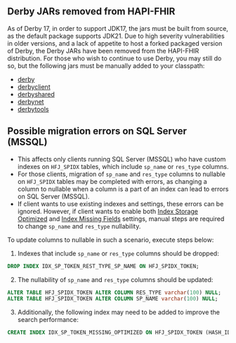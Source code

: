 ## Derby JARs removed from HAPI-FHIR 
As of Derby 17, in order to support JDK17, the jars must be built from source, as the default package supports JDK21. Due to high severity vulnerabilities in older versions, and a lack of appetite to host 
a forked packaged version of Derby, the Derby JARs have been removed from the HAPI-FHIR distribution. For those who wish to continue to use Derby, you may still do so, but the following jars must be manually added
to your classpath: 

- [derby](https://mvnrepository.com/artifact/org.apache.derby/derby)
- [derbyclient](https://mvnrepository.com/artifact/org.apache.derby/derbyclient)
- [derbyshared](https://mvnrepository.com/artifact/org.apache.derby/derbyshared) 
- [derbynet](https://mvnrepository.com/artifact/org.apache.derby/derbynet)
- [derbytools](https://mvnrepository.com/artifact/org.apache.derby/derbytools)

## Possible migration errors on SQL Server (MSSQL)

* This affects only clients running SQL Server (MSSQL) who have custom indexes on `HFJ_SPIDX` tables, which
  include `sp_name` or `res_type` columns.
* For those clients, migration of `sp_name` and `res_type` columns to nullable on `HFJ_SPIDX` tables may be completed with errors, as changing a column to nullable when a column is a
  part of an index can lead to errors on SQL Server (MSSQL).
* If client wants to use existing indexes and settings, these errors can be ignored. However, if client wants to enable both [Index Storage Optimized](/hapi-fhir/apidocs/hapi-fhir-jpaserver-model/ca/uhn/fhir/jpa/model/entity/StorageSettings.html#setIndexStorageOptimized(boolean))
   and [Index Missing Fields](/hapi-fhir/apidocs/hapi-fhir-jpaserver-model/ca/uhn/fhir/jpa/model/entity/StorageSettings.html#getIndexMissingFields()) settings, manual steps are required to change `sp_name` and `res_type` nullability.

To update columns to nullable in such a scenario, execute steps below:

1. Indexes that include `sp_name` or `res_type` columns should be dropped:
```sql
DROP INDEX IDX_SP_TOKEN_REST_TYPE_SP_NAME ON HFJ_SPIDX_TOKEN;
```
2.  The nullability of `sp_name` and `res_type` columns should be updated:

```sql
ALTER TABLE HFJ_SPIDX_TOKEN ALTER COLUMN RES_TYPE varchar(100) NULL;
ALTER TABLE HFJ_SPIDX_TOKEN ALTER COLUMN SP_NAME varchar(100) NULL;
```
3. Additionally, the following index may need to be added to improve the search performance:
```sql
CREATE INDEX IDX_SP_TOKEN_MISSING_OPTIMIZED ON HFJ_SPIDX_TOKEN (HASH_IDENTITY, SP_MISSING, RES_ID, PARTITION_ID);
```
